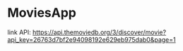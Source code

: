 # MoviesApp

link API: https://api.themoviedb.org/3/discover/movie?api_key=26763d7bf2e94098192e629eb975dab0&page=1
